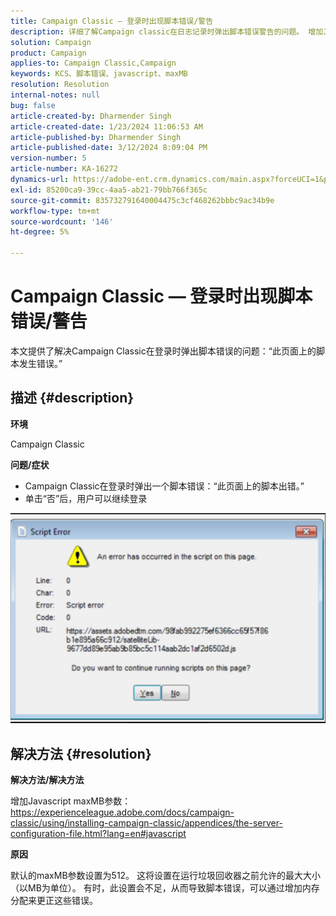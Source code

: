 ```yaml
---
title: Campaign Classic — 登录时出现脚本错误/警告
description: 详细了解Campaign classic在日志记录时弹出脚本错误警告的问题。 增加Javascript maxMB参数。
solution: Campaign
product: Campaign
applies-to: Campaign Classic,Campaign
keywords: KCS、脚本错误、javascript、maxMB
resolution: Resolution
internal-notes: null
bug: false
article-created-by: Dharmender Singh
article-created-date: 1/23/2024 11:06:53 AM
article-published-by: Dharmender Singh
article-published-date: 3/12/2024 8:09:04 PM
version-number: 5
article-number: KA-16272
dynamics-url: https://adobe-ent.crm.dynamics.com/main.aspx?forceUCI=1&pagetype=entityrecord&etn=knowledgearticle&id=3eda4c7e-dfb9-ee11-a569-6045bd006149
exl-id: 85200ca9-39cc-4aa5-ab21-79bb766f365c
source-git-commit: 835732791640004475c3cf468262bbbc9ac34b9e
workflow-type: tm+mt
source-wordcount: '146'
ht-degree: 5%

---
```


# Campaign Classic — 登录时出现脚本错误/警告


本文提供了解决Campaign Classic在登录时弹出脚本错误的问题：“此页面上的脚本发生错误。”

## 描述 {#description}


<b>环境</b>

Campaign Classic

<b>问题/症状</b>

- Campaign Classic在登录时弹出一个脚本错误：“此页面上的脚本出错。”
- 单击“否”后，用户可以继续登录


![](assets/___3fda4c7e-dfb9-ee11-a569-6045bd006149___.jpeg)


## 解决方法 {#resolution}


<b>解决方法/解决方法</b>

增加Javascript maxMB参数： https://experienceleague.adobe.com/docs/campaign-classic/using/installing-campaign-classic/appendices/the-server-configuration-file.html?lang=en#javascript

<b>原因</b>

默认的maxMB参数设置为512。 这将设置在运行垃圾回收器之前允许的最大大小（以MB为单位）。 有时，此设置会不足，从而导致脚本错误，可以通过增加内存分配来更正这些错误。
